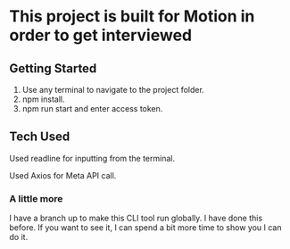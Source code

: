 # This project is built for Motion in order to get interviewed
## Getting Started 
1. Use any terminal to navigate to the project folder.
2. npm install.
3. npm run start and enter access token.
## Tech Used
Used readline for inputting from the terminal.

Used Axios for Meta API call.
### A little more
I have a branch up to make this CLI tool run globally. I have done this before. If you want to see it, I can spend a bit more time to show you I can do it.
